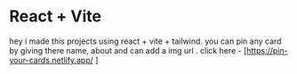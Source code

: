 # React + Vite
hey i made this projects using react + vite + tailwind.
you can pin any card by giving there name, about  and can add a img url .
click here - [https://pin-your-cards.netlify.app/ ]
